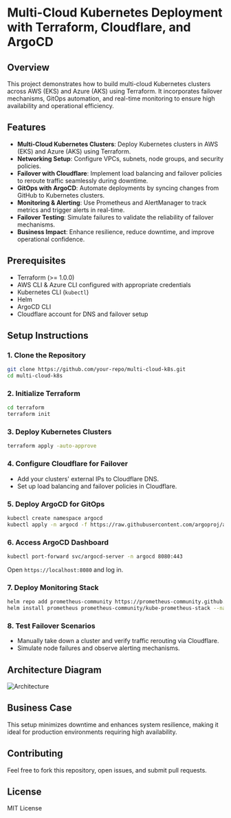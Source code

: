 # Multi-Cloud Kubernetes Deployment with Terraform, Cloudflare, and ArgoCD

## Overview
This project demonstrates how to build multi-cloud Kubernetes clusters across AWS (EKS) and Azure (AKS) using Terraform. It incorporates failover mechanisms, GitOps automation, and real-time monitoring to ensure high availability and operational efficiency.

## Features
- **Multi-Cloud Kubernetes Clusters**: Deploy Kubernetes clusters in AWS (EKS) and Azure (AKS) using Terraform.
- **Networking Setup**: Configure VPCs, subnets, node groups, and security policies.
- **Failover with Cloudflare**: Implement load balancing and failover policies to reroute traffic seamlessly during downtime.
- **GitOps with ArgoCD**: Automate deployments by syncing changes from GitHub to Kubernetes clusters.
- **Monitoring & Alerting**: Use Prometheus and AlertManager to track metrics and trigger alerts in real-time.
- **Failover Testing**: Simulate failures to validate the reliability of failover mechanisms.
- **Business Impact**: Enhance resilience, reduce downtime, and improve operational confidence.

## Prerequisites
- Terraform (>= 1.0.0)
- AWS CLI & Azure CLI configured with appropriate credentials
- Kubernetes CLI (`kubectl`)
- Helm
- ArgoCD CLI
- Cloudflare account for DNS and failover setup

## Setup Instructions
### 1. Clone the Repository
```sh
git clone https://github.com/your-repo/multi-cloud-k8s.git
cd multi-cloud-k8s
```

### 2. Initialize Terraform
```sh
cd terraform
terraform init
```

### 3. Deploy Kubernetes Clusters
```sh
terraform apply -auto-approve
```

### 4. Configure Cloudflare for Failover
- Add your clusters' external IPs to Cloudflare DNS.
- Set up load balancing and failover policies in Cloudflare.

### 5. Deploy ArgoCD for GitOps
```sh
kubectl create namespace argocd
kubectl apply -n argocd -f https://raw.githubusercontent.com/argoproj/argo-cd/stable/manifests/install.yaml
```

### 6. Access ArgoCD Dashboard
```sh
kubectl port-forward svc/argocd-server -n argocd 8080:443
```
Open `https://localhost:8080` and log in.

### 7. Deploy Monitoring Stack
```sh
helm repo add prometheus-community https://prometheus-community.github.io/helm-charts
helm install prometheus prometheus-community/kube-prometheus-stack --namespace monitoring --create-namespace
```

### 8. Test Failover Scenarios
- Manually take down a cluster and verify traffic rerouting via Cloudflare.
- Simulate node failures and observe alerting mechanisms.

## Architecture Diagram
![Architecture](docs/architecture-diagram.png)

## Business Case
This setup minimizes downtime and enhances system resilience, making it ideal for production environments requiring high availability.

## Contributing
Feel free to fork this repository, open issues, and submit pull requests.

## License
MIT License
